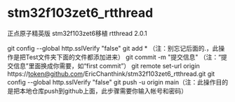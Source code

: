 # stm32f103zet6_rtthread
正点原子精英版 stm32f103zet6移植 rtthread 2.0.1

git config --global http.sslVerify "false"
git add *    （注：别忘记后面的.，此操作是把Test文件夹下面的文件都添加进来）
git commit  -m  "提交信息"  （注：“提交信息”里面换成你需要，如“first commit”）
git remote set-url origin https://token@github.com/EricChanthink/stm32f103zet6_rtthread.git
git config --global http.sslVerify "false"
git push -u origin main（注：此操作目的是把本地仓库push到github上面，此步骤需要你输入帐号和密码）
